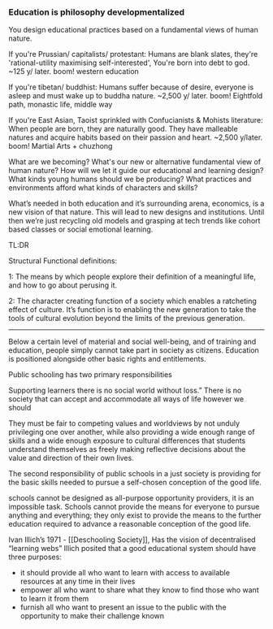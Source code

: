 ### Education is philosophy developmentalized

You design educational practices based on a fundamental views of human nature.

If you're Prussian/ capitalists/ protestant: Humans are blank slates, they're 'rational-utility maximising self-interested', You're born into debt to god. ~125 y/ later. boom! western education

If you're tibetan/ buddhist: Humans suffer because of desire, everyone is asleep and must wake up to buddha nature. ~2,500 y/ later. boom! Eightfold path, monastic life, middle way

If you're East Asian, Taoist sprinkled with Confucianists & Mohists literature: When people are born, they are naturally good. They have malleable natures and acquire habits based on their passion and heart. ~2,500 y/later. boom! Martial Arts + chuzhong

What are we becoming? What's our new or alternative fundamental view of human nature? How will we let it guide our educational and learning design? What kinds young humans should we be producing? What practices and environments afford what kinds of characters and skills?

What’s needed in both education and it’s surrounding arena, economics, is a new vision of that nature. This will lead to new designs and institutions. Until then we’re just recycling old models and grasping at tech trends like cohort based classes or social emotional learning.

TL:DR 

Structural Functional definitions: 

1: The means by which people explore their definition of a meaningful life, and how to go about perusing it.

2: The character creating function of a society which enables a ratcheting effect of culture. It’s function is to enabling the new generation to take the tools of cultural evolution beyond the limits of the previous generation.

---

Below a certain level of material and social well-being, and of training and education, people simply cannot take part in society as citizens. Education is positioned alongside other basic rights and entitlements.

Public schooling has two primary responsibilities

Supporting learners 
there is no social world without loss.” There is no society that can accept and accommodate all ways of life however we should

They must be fair to competing values and worldviews by not unduly privileging one over another, while also providing a wide enough range of skills and a wide enough exposure to cultural differences that students understand themselves as freely making reflective decisions about the value and direction of their own lives.

The second responsibility of public schools in a just society is providing for the basic skills needed to pursue a self-chosen conception of the good life.

schools cannot be designed as all-purpose opportunity providers, it is an impossible task. Schools cannot provide the means for everyone to pursue anything and everything; they only exist to provide the means to the further education required to advance a reasonable conception of the good life.


Ivan Illich’s 1971 - [[Deschooling Society]], Has the vision of decentralised “learning webs”
Illich posited that a good educational system should have three purposes:

-   it should provide all who want to learn with access to available resources at any time in their lives
-   empower all who want to share what they know to find those who want to learn it from them
-   furnish all who want to present an issue to the public with the opportunity to make their challenge known